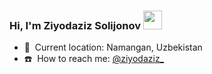 ### Hi, I'm Ziyodaziz Solijonov <img src="https://media.giphy.com/media/hvRJCLFzcasrR4ia7z/giphy.gif" width="30px">

- 🎈&nbsp; Current location: Namangan, Uzbekistan
- ☎️&nbsp; How to reach me: [@ziyodaziz_](https://instagram.com/ziyodaziz_/)



